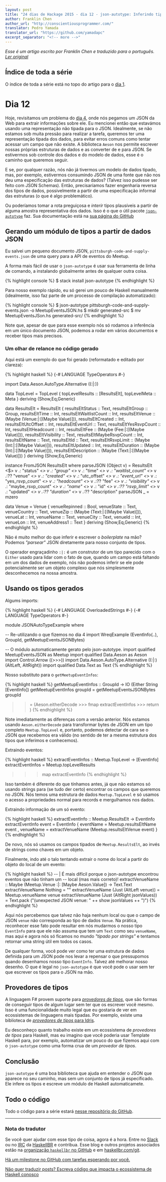 ```yaml
---
layout: post
title: "24 dias de Hackage 2015 - dia 12 - json-autotype: Inferindo tipos a partir de dados"
author: Franklin Chen
author_url: "http://conscientiousprogrammer.com/"
translator: Pedro Yamada
translator_url: "https://github.com/yamadapc"
excerpt_separator: "<!-- more -->"
---
```

_Esse é um artigo escrito por Franklin Chen e traduzido para o português.
[Ler original](http://conscientiousprogrammer.com/blog/2015/11/30/haskell-tidbits-24-days-of-hackage-2015-day-1-introduction-and-stack/)_

## Índice de toda a série
O índice de toda a série está no topo do artigo para o [dia 1](/2015/12/08/aperitivos-de-haskell-24-dias-de-hackage-2015-dia-1-introducao-e-stack.html).

# Dia 12

Hoje, revisitamos um problema do
[dia 4](/2015/12/12/24-dias-de-hackage-2015-dia-4-wreq-programacao-de-clientes-web-com-notas-sobre-lens-e-a-sintaxe-de-operadores.html),
onde nós pegamos um JSON da Web para extrair informações sobre ele. Eu
mencionei então que estavámos usando uma representação não tipada para o
JSON. Idealmente, se não estamos sob muita pressão para realizar a tarefa,
queremos ter uma representação tipada dos dados, para evitar erros comuns como
tentar acessar um campo que não existe. A biblioteca `Aeson` nos permite
escrever nossas próprias estruturas de dados e as converter de e para JSON. Se
estivermos sob controle dos dados e do modelo de dados, esse é o caminho que
queremos seguir.

<!-- more -->

E se, por qualquer razão, nós não já tivermos um modelo de dados tipado, mas,
por exemplo, estivermos consumindo JSON de uma fonte que não nos deu uma
especificação das estruturas de dados? (Talvez isso pudesse ser feito com JSON
Schemas). Então, precisaríamos fazer engenharia reversa dos tipos de dados,
possivelmente a partir de uma especificação informal das estruturas (o que é
algo problemático).

Ou poderíamos tomar a rota preguiçosa e *interir* tipos plausíveis a partir de
alguma amostra representativa dos dados. Isso é o que o útil pacote
[`json-autotype`](http://hackage.haskell.org/package/json-autotype) faz. Sua
documentação está na
[sua página do GitHub](https://github.com/mgajda/json-autotype)

## Gerando um módulo de tipos a partir de dados JSON

Eu salvei um pequeno documento JSON,
`pittsburgh-code-and-supply-events.json` de uma query para a API de eventos do
Meetup.

A forma mais fácil de usar o `json-autotype` é usar sua ferramenta de linha de
comando, a instalando globalmente antes de qualquer outra coisa.

{% highlight console %}
$ stack install json-autotype
{% endhighlight %}

Para nosso exemplo rápido, eu só gerei um pouco de Haskell manualmente
(idealmente, isso faz parte de um processo de compilação automatizado):

{% highlight console %}
$ json-autotype pittsburgh-code-and-supply-events.json -o
MeetupEventsJSON.hs
$ mkdir generated-src
$ mv MeetupEventsJSon.hs generated-src/
{% endhighlight %}

Note que, apesar de que para esse exemplo nós só rodamos a inferência em um
único documento JSON, podemos a rodar em vários documentos e receber tipos mais
precisos.

### Um olhar de relance no código gerado

Aqui está um exemplo do que foi gerado (reformatado e editado por clareza):

{% highlight haskell %}
{-# LANGUAGE TypeOperators #-}

import Data.Aeson.AutoType.Alternative ((:|:))

data TopLevel = TopLevel {
    topLevelResults :: [ResultsElt],
    topLevelMeta :: Meta
  } deriving (Show,Eq,Generic)

data ResultsElt = ResultsElt {
    resultsEltStatus :: Text,
    resultsEltGroup :: Group,
    resultsEltTime :: Int,
    resultsEltWaitlistCount :: Int,
    resultsEltVenue :: (Maybe (Venue:|:[(Maybe Value)])),
    resultsEltCreated :: Int,
    resultsEltUtcOffset :: Int,
    resultsEltEventUrl :: Text,
    resultsEltYesRsvpCount :: Int,
    resultsEltHeadcount :: Int,
    resultsEltFee :: (Maybe (Fee:|:[(Maybe Value)])),
    resultsEltVisibility :: Text,
    resultsEltMaybeRsvpCount :: Int,
    resultsEltName :: Text,
    resultsEltId :: Text,
    resultsEltRsvpLimit :: (Maybe (Int:|:[(Maybe Value)])),
    resultsEltUpdated :: Int,
    resultsEltDuration :: (Maybe (Int:|:[(Maybe Value)])),
    resultsEltDescription :: (Maybe (Text:|:[(Maybe Value)]))
  } deriving (Show,Eq,Generic)

instance FromJSON ResultsElt where
  parseJSON (Object v) = ResultsElt
    <$> v .:   "status"
    <*> v .:   "group"
    <*> v .:   "time"
    <*> v .:   "waitlist_count"
    <*> v .:?? "venue"
    <*> v .:   "created"
    <*> v .:   "utc_offset"
    <*> v .:   "event_url"
    <*> v .:   "yes_rsvp_count"
    <*> v .:   "headcount"
    <*> v .:?? "fee"
    <*> v .:   "visibility"
    <*> v .:   "maybe_rsvp_count"
    <*> v .:   "name"
    <*> v .:   "id"
    <*> v .:?? "rsvp_limit"
    <*> v .:   "updated"
    <*> v .:?? "duration"
    <*> v .:?? "description"
  parseJSON _          = mzero

data Venue = Venue {
    venueRepinned :: Bool,
    venueState :: Text,
    venueCountry :: Text,
    venueZip :: (Maybe (Text:|:[(Maybe Value)])),
    venueLat :: Int,
    venueName :: Text,
    venueCity :: Text,
    venueId :: Int,
    venueLon :: Int,
    venueAddress1 :: Text
  } deriving (Show,Eq,Generic)
{% endhighlight %}

Não é muito melhor do que inferir e escrever o _boilerplate_ na mão?
Podemos _"parsear"_ JSON diretamente para nosso conjunto de tipos.

O operador engraçadinho `:|:` é um construtor de um tipo parecido com o
`Either` usado para lidar com o fato de que, quando um campo está faltando em
um dos dados de exemplo, nós não podemos inferir se ele pode potencialmente ser
um objeto complexo que nós simplesmente desconhecemos na nossa amostra.

## Usando os tipos gerados

Algums imports:

{% highlight haskell %}
{-# LANGUAGE OverloadedStrings #-}
{-# LANGUAGE TypeOperators #-}

module JSONAutoTypeExample where

-- Re-utilizando o que fizemos no dia 4
import WreqExample (EventInfo(..), GroupId, getMeetupEventsJSONBytes)

-- O módulo automaticamente gerato pelo json-autotype.
import qualified MeetupEventsJSON as Meetup
import qualified Data.Aeson as Aeson
import Control.Arrow ((>>>))
import Data.Aeson.AutoType.Alternative ((:|:)(AltLeft, AltRight))
import qualified Data.Text as Text
{% endhighlight %}

Nosso substituto para o `getMeetupEventInfos`:

{% highlight haskell %}
getMeetupEventInfos :: GroupId -> IO (Either String [EventInfo])
getMeetupEventInfos groupId =
  getMeetupEventsJSONBytes groupId
  >>= (Aeson.eitherDecode
       >>> fmap extractEventInfos
       >>> return
      )
{% endhighlight %}

Note imediatamente as diferenças com a versão anterior. Nós estamos usando
`Aeson.eitherDecode` para transformar bytes de JSON em um tipo completo
`Meetup.TopLevel` e, portanto, podemos detectar de cara se o JSON que recebemos
era válido (no sentido de ter a mesma estrutura dos tipos que inferimos e
conhecemos).

Extraindo eventos:

{% highlight haskell %}
extractEventInfos :: Meetup.TopLevel -> [EventInfo]
extractEventInfos =
  Meetup.topLevelResults
  >>> map extractEventInfo
{% endhighlight %}

Isso também é diferente do que tínhamos antes, já que não estamos só usando
strings para (se tudo der certo) encontrar os campos que queremos no JSON. Nós
temos uma estrutura de dados `Meetup.TopLevel` e só usamos o acesso a
propriedades normal para records e mergulhamos nos dados.

Extraindo informação de um só evento:

{% highlight haskell %}
extractEventInfo :: Meetup.ResultsElt -> EventInfo
extractEventInfo event =
  EventInfo { eventName = Meetup.resultsEltName event
            , venueName = extractVenueName (Meetup.resultsEltVenue event)
            }
{% endhighlight %}

De novo, nós só usamos os campos tipados de `Meetup.ResultsElt`, ao invés de
strings como chaves em um objeto.

Finalmente, indo até o talo tentando extrair o nome do local a partir do objeto
do local de um evento:

{% highlight haskell %}
-- | É mais difícil porque o json-autotype encontrou eventos que não tinham um
-- local (mas mais correto)!
extractVenueName :: Maybe (Meetup.Venue :|: [Maybe Aeson.Value]) -> Text.Text
extractVenueName Nothing = ""
extractVenueName (Just (AltLeft venue)) = Meetup.venueName venue
extractVenueName (Just (AltRight jsonValues)) =
  Text.pack ("(unexpected JSON venue: " ++ show jsonValues ++ ")")
{% endhighlight %}

Aqui nós percebemos que talvez não haja nenhum local ou que o campo de JSON
`venue` não corresponda ao tipo de dados `Venue`. Na prática, reconhecer esse
fato pode resultar em nós mudarmos o nosso tipo `EventInfo` para que ele não
assuma que tem um `Text` como seu `venueName`, mas aqui e agora nós só ficamos
no mundo _"tipado por strings"_ e tentamos retornar uma string útil em todos os
casos.

De qualquer forma, você pode ver como ter uma estrutura de dados definida para
um JSON pode nos levar a repensar o que pressupomos quando desenhamos nosso
tipo `EventInfo`. Talvez até melhorar nosso desenho. O que é legal no
`json-autotype` é que você pode o usar sem ter que escrever os tipos para o
JSON na mão.

## Provedores de tipos

A linguagem F# provem suporte para
[_provedores de tipos_](https://msdn.microsoft.com/en-us/library/hh156509.aspx),
que são formas de conseguir tipos de algum lugar sem ter que os escrever você
mesmo. Isso é uma funcionalidade muito legal que eu gostaria de ver em
ecossistemas de linguagens mais tipadas. Por exemplo, existe uma biblioteca de
[_provedores de tipos_ para Idris](https://github.com/david-christiansen/idris-type-providers).

Eu desconheço quanto trabalho existe em um ecossistema de _provedores de tipos_
para Haskell, mas eu imagino que você poderia usar Template Haskell para, por
exemplo, automatizar um pouco do que fizemos aqui com o `json-autotype` como
uma forma crua de um _provedor de tipos_.

## Conclusão
`json-autotype` é uma boa biblioteca que ajuda em entender o JSON que aparece
no seu caminho, mas sem um conjunto de tipos já especificado. Ele infere os
tipos e escreve um módulo de Haskell automaticamete.

## Todo o código
Todo o código para a série estará [nesse repositório do GitHub](https://github.com/FranklinChen/twenty-four-days2015-of-hackage).

- - -

### Nota do tradutor
Se você quer ajudar com esse tipo de coisa, agora é a hora. Entre no
[Slack](http://haskellbr.com/slack/) ou no
[IRC](http://irc.lc/freenode/haskell-br) da [HaskellBR](http://haskellbr.com/) e
contribua. Esse blog e outros projetos associados estão na
[organização `haskellbr` no GitHub](https://github.com/haskellbr) e em
[haskellbr.com/git](http://haskellbr.com/git).

[Há um milestone no GitHub com tarefas esperando por você.](https://github.com/haskellbr/blog/milestones/24%20dias%20de%20Hackage%202015)

[Não quer traduzir posts? Escreva código que impacta o ecossistema de Haskell conosco](https://github.com/haskellbr)
